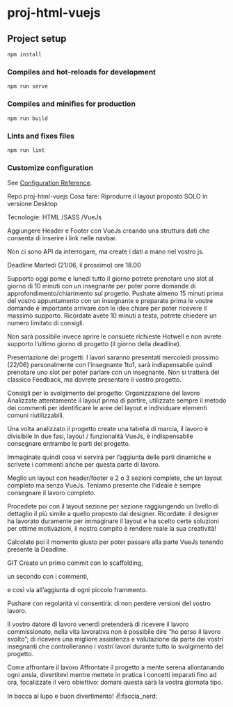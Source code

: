 # proj-html-vuejs

## Project setup
```
npm install
```

### Compiles and hot-reloads for development
```
npm run serve
```

### Compiles and minifies for production
```
npm run build
```

### Lints and fixes files
```
npm run lint
```

### Customize configuration
See [Configuration Reference](https://cli.vuejs.org/config/).

Repo proj-html-vuejs
Cosa fare:
Riprodurre il layout proposto SOLO in versione Desktop

Tecnologie:
HTML
/SASS
/VueJs 

Aggiungere Header e Footer con VueJs creando una struttura dati che consenta di inserire i link nelle navbar.

Non ci sono API da interrogare, ma create i dati a mano nel vostro js.

Deadline
Martedi (21/06, il prossimo) ore 18.00

Supporto
oggi pome e lunedi tutto il giorno
potrete prenotare uno slot al giorno di 10 minuti con un insegnante per poter porre domande di approfondimento/chiarimento sul progetto.
Pushate almeno 15 minuti prima del vostro appuntamento con un insegnante e preparate prima le vostre domande è importante arrivare con le idee chiare per poter ricevere il massimo supporto.
Ricordate avete 10 minuti a testa, potrete chiedere un numero limitato di consigli.

Non sarà possibile invece aprire le consuete richieste Hotwell e non avrete supporto l’ultimo giorno di progetto (il giorno della deadline).

Presentazione dei progetti:
I lavori saranno presentati mercoledi prossimo (22/06) personalmente con l’insegnante 1to1,
sarà indispensabile quindi prenotare uno slot per poter parlare con un insegnante.
Non si tratterà del classico Feedback, ma dovrete presentare il vostro progetto.

Consigli per lo svolgimento del progetto:
Organizzazione del lavoro
Analizzate attentamente il layout prima di partire, utilizzate sempre il metodo dei commenti per identificare le aree del layout e individuare elementi comuni riutilizzabili.

Una volta analizzato il progetto create una tabella di marcia, il lavoro è divisibile in due fasi, layout / funzionalità VueJs, è indispensabile consegnare entrambe le parti del progetto.

Immaginate quindi cosa vi servirà per l’aggiunta delle parti dinamiche e scrivete i commenti anche per questa parte di lavoro.

Meglio un layout con header/footer e 2 o 3 sezioni complete, che un layout completo ma senza VueJs.
Teniamo presente che l’ideale è sempre consegnare il lavoro completo.

Procedete poi con il layout sezione per sezione raggiungendo un livello di dettaglio il più simile a quello proposto dal designer.
Ricordate: il designer ha lavorato duramente per immaginare il layout e ha scelto certe soluzioni per ottime motivazioni, il nostro compito è rendere reale la sua creatività!

Calcolate poi il momento giusto per poter passare alla parte VueJs tenendo presente la Deadline.

GIT
Create un primo commit con lo scaffolding,

un secondo con i commenti, 

e così via all’aggiunta di ogni piccolo frammento.

Pushare con regolarità vi consentirà:
di non perdere versioni del vostro lavoro.

Il vostro datore di lavoro venerdì pretenderà di ricevere il lavoro commissionato, nella vita lavorativa non è possibile dire “ho perso il lavoro svolto”;
di ricevere una migliore assistenza e valutazione da parte dei vostri insegnanti che controlleranno i vostri lavori durante tutto lo svolgimento del progetto.

Come affrontare il lavoro
Affrontate il progetto a mente serena allontanando ogni ansia, divertitevi mentre mettete in pratica i concetti imparati fino ad ora, focalizzate il vero obiettivo: domani questa sarà la vostra giornata tipo.

In bocca al lupo e buon divertimento! :v::faccia_nerd:
